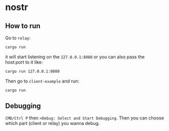 # nostr

## How to run

Go to `relay`:

```bash
cargo run
```

it will start listening on the `127.0.0.1:8080` or you can also pass the host:port to it like:

```bash
cargo run 127.0.0.1:8080
```

Then go to `client-example` and run:

```bash
cargo run
```

## Debugging

`CMD/Ctrl P` then `>Debug: Select and Start Debugging`. Then you can choose which part (client or relay) you wanna debug.
